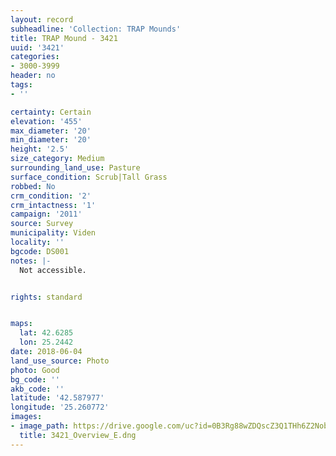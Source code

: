 ```yaml
---
layout: record
subheadline: 'Collection: TRAP Mounds'
title: TRAP Mound - 3421
uuid: '3421'
categories:
- 3000-3999
header: no
tags:
- ''

certainty: Certain
elevation: '455'
max_diameter: '20'
min_diameter: '20'
height: '2.5'
size_category: Medium
surrounding_land_use: Pasture
surface_condition: Scrub|Tall Grass
robbed: No
crm_condition: '2'
crm_intactness: '1'
campaign: '2011'
source: Survey
municipality: Viden
locality: ''
bgcode: DS001
notes: |-
  Not accessible.


rights: standard


maps:
  lat: 42.6285
  lon: 25.2442
date: 2018-06-04
land_use_source: Photo
photo: Good
bg_code: ''
akb_code: ''
latitude: '42.587977'
longitude: '25.260772'
images:
- image_path: https://drive.google.com/uc?id=0B3Rg88wZDQscZ3Q1THh6Z2Nobmc
  title: 3421_Overview_E.dng
---
```


